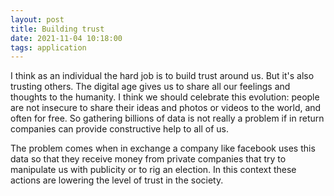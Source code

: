 ```yaml
---
layout: post
title: Building trust
date: 2021-11-04 10:18:00
tags: application
---
```


I think as an individual the hard job is to build trust around us. But it's also trusting others. The digital age gives us to share all our feelings and thoughts to the humanity. I think we should celebrate this evolution: people are not insecure to share their ideas and photos or videos to the world, and often for free. So gathering billions of data is not really a problem if in return companies can provide constructive help to all of us. 

The problem comes when in exchange a company like facebook uses this data so that they receive money from private companies that try to manipulate us with publicity or to rig an election. In this context these actions are lowering the level of trust in the society.
